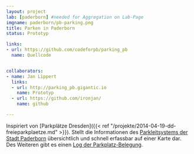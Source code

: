 ```yaml
---
layout: project
lab: [paderborn] #needed for Aggregation on Lab-Page
imgname: paderborn/pb-parking.png
title: Parken in Paderborn
status: Prototyp

links:
- url: https://github.com/codeforpb/parking_pb
  name: Quellcode


collaborators:
- name: Jan Lippert
  links:
  - url: http://parking_pb.gigantic.io
    name: Prototyp
  - url: https://github.com/ironjan/
    name: github

---
```


Inspiriert von [Parkplätze Dresden]({{< ref "/projekte/2014-04-19-dd-freieparkplaetze.md" >}}). Stellt die Informationen des [Parkleitsystems der Stadt Paderborn](http://www.paderborn.de/microsite/asp/parken_in_der_city/freie_Parkplaetze.php) übersichtlich und schnell erfassbar auf einer Karte dar. Des Weiteren gibt es einen [Log der Parkplatz-Belegung](http://parking_pb.gigantic.io/history.csv).
